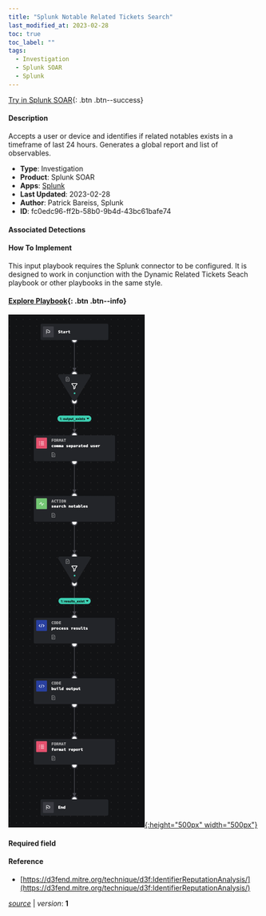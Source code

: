 ```yaml
---
title: "Splunk Notable Related Tickets Search"
last_modified_at: 2023-02-28
toc: true
toc_label: ""
tags:
  - Investigation
  - Splunk SOAR
  - Splunk
---
```


[Try in Splunk SOAR](https://www.splunk.com/en_us/software/splunk-security-orchestration-and-automation.html){: .btn .btn--success}

#### Description

Accepts a user or device and identifies if related notables exists in a timeframe of last 24 hours. Generates a global report and list of observables.

- **Type**: Investigation
- **Product**: Splunk SOAR
- **Apps**: [Splunk](https://splunkbase.splunk.com/apps/#/search/Splunk/product/soar)
- **Last Updated**: 2023-02-28
- **Author**: Patrick Bareiss, Splunk
- **ID**: fc0edc96-ff2b-58b0-9b4d-43bc61bafe74

#### Associated Detections


#### How To Implement
This input playbook requires the Splunk connector to be configured. It is designed to work in conjunction with the Dynamic Related Tickets Seach playbook or other playbooks in the same style.


#### [Explore Playbook](https://splunk.github.io/soar-playbook-viewer/?playbook=https://raw.githubusercontent.com/phantomcyber/playbooks/latest/Splunk_Notable_Related_Tickets_Search.json){: .btn .btn--info}

[![explore](https://raw.githubusercontent.com/splunk/security_content/develop/playbooks/Splunk_Notable_Related_Tickets_Search.png){:height="500px" width="500px"}](https://splunk.github.io/soar-playbook-viewer/?playbook=https://raw.githubusercontent.com/phantomcyber/playbooks/latest/Splunk_Notable_Related_Tickets_Search.json)

#### Required field


#### Reference

* [https://d3fend.mitre.org/technique/d3f:IdentifierReputationAnalysis/](https://d3fend.mitre.org/technique/d3f:IdentifierReputationAnalysis/)




[*source*](https://github.com/splunk/security_content/tree/develop/playbooks/Splunk_Notable_Related_Tickets_Search.yml) \| *version*: **1**